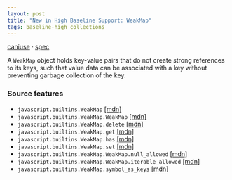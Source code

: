 ```yaml
---
layout: post
title: "New in High Baseline Support: WeakMap"
tags: baseline-high collections
---
```


[caniuse](https://caniuse.com/?search=weakmap) · [spec](https://tc39.es/ecma262/multipage/keyed-collections.html#sec-weakmap-objects)

A `WeakMap` object holds key-value pairs that do not create strong references to its keys, such that value data can be associated with a key without preventing garbage collection of the key.

### Source features

- ``javascript.builtins.WeakMap`` [[mdn]](https://https://developer.mozilla.org/en-US/search?q=javascript.builtins.WeakMap)
- ``javascript.builtins.WeakMap.WeakMap`` [[mdn]](https://https://developer.mozilla.org/en-US/search?q=javascript.builtins.WeakMap.WeakMap)
- ``javascript.builtins.WeakMap.delete`` [[mdn]](https://https://developer.mozilla.org/en-US/search?q=javascript.builtins.WeakMap.delete)
- ``javascript.builtins.WeakMap.get`` [[mdn]](https://https://developer.mozilla.org/en-US/search?q=javascript.builtins.WeakMap.get)
- ``javascript.builtins.WeakMap.has`` [[mdn]](https://https://developer.mozilla.org/en-US/search?q=javascript.builtins.WeakMap.has)
- ``javascript.builtins.WeakMap.set`` [[mdn]](https://https://developer.mozilla.org/en-US/search?q=javascript.builtins.WeakMap.set)
- ``javascript.builtins.WeakMap.WeakMap.null_allowed`` [[mdn]](https://https://developer.mozilla.org/en-US/search?q=javascript.builtins.WeakMap.WeakMap.null_allowed)
- ``javascript.builtins.WeakMap.WeakMap.iterable_allowed`` [[mdn]](https://https://developer.mozilla.org/en-US/search?q=javascript.builtins.WeakMap.WeakMap.iterable_allowed)
- ``javascript.builtins.WeakMap.symbol_as_keys`` [[mdn]](https://https://developer.mozilla.org/en-US/search?q=javascript.builtins.WeakMap.symbol_as_keys)

